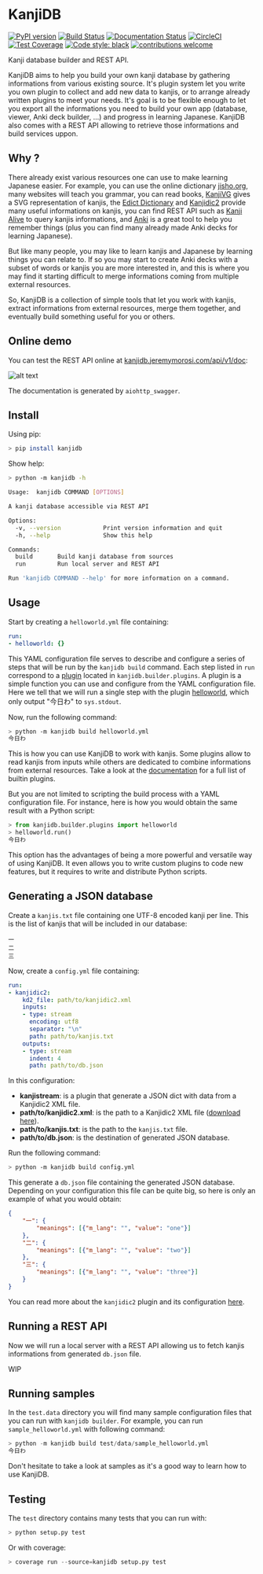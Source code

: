 # KanjiDB

[![PyPI version](https://badge.fury.io/py/kanjidb.svg)](https://badge.fury.io/py/kanjidb)
[![Build Status](https://travis-ci.org/Nauja/kanjidb.png?branch=master)](https://travis-ci.org/Nauja/kanjidb)
[![Documentation Status](https://readthedocs.org/projects/kanjidb/badge/?version=latest)](https://kanjidb.readthedocs.io/en/latest/?badge=latest)
[![CircleCI](https://circleci.com/gh/Nauja/kanjidb/tree/circleci-project-setup.svg?style=svg)](https://circleci.com/gh/Nauja/kanjidb/tree/circleci-project-setup)
[![Test Coverage](https://codeclimate.com/github/Nauja/kanjidb/badges/coverage.svg)](https://codeclimate.com/github/Nauja/kanjidb/coverage)
[![Code style: black](https://img.shields.io/badge/code%20style-black-000000.svg)](https://github.com/psf/black)
[![contributions welcome](https://img.shields.io/badge/contributions-welcome-brightgreen.svg?style=flat)](https://github.com/Nauja/kanjidb/issues)

Kanji database builder and REST API.

KanjiDB aims to help you build your own kanji database by gathering
informations from various existing source. It's plugin system let you
write you own plugin to collect and add new data to kanjis,
or to arrange already written plugins to meet your needs. It's goal
is to be flexible enough to let you export all the informations you
need to build your own app (database, viewer, Anki deck builder, ...) and
progress in learning Japanese. KanjiDB also comes with a REST API allowing to
retrieve those informations and build services uppon.

## Why ?

There already exist various resources one can use to make
learning Japanese easier. For example, you can use the online
dictionary [jisho.org](https://jisho.org/), many websites will teach
you grammar, you can read books, [KanjiVG](https://kanjivg.tagaini.net/) gives a
SVG representation of kanjis, the [Edict Dictionary](http://www.edrdg.org/jmdict/edict.html) and
[Kanjidic2](http://www.edrdg.org/wiki/index.php/KANJIDIC_Project) provide many useful informations on
kanjis, you can find REST API such as [Kanji Alive](https://www.programmableweb.com/api/kanji-alive-rest-api) to query kanjis informations, and [Anki](https://apps.ankiweb.net/) is a great tool to help you remember things (plus you can find
many already made Anki decks for learning Japanese).

But like many people, you may like to learn kanjis and Japanese by learning things you can relate to.
If so you may start to create Anki decks with a subset of words or kanjis you are more interested in, and
this is where you may find it starting difficult to merge informations coming from multiple external resources.

So, KanjiDB is a collection of simple tools that let you work with kanjis, extract informations from external resources,
merge them together, and eventually build something useful for you or others.

## Online demo

You can test the REST API online at [kanjidb.jeremymorosi.com/api/v1/doc](http://kanjidb.jeremymorosi.com/api/v1/doc):

![alt text](http://cdn.jeremymorosi.com/kanjidb/swagger_preview.png "Preview")

The documentation is generated by `aiohttp_swagger`.

## Install

Using pip:

```bash
> pip install kanjidb
```

Show help:

```bash
> python -m kanjidb -h

Usage:  kanjidb COMMAND [OPTIONS]

A kanji database accessible via REST API

Options:
  -v, --version            Print version information and quit
  -h, --help               Show this help

Commands:
  build       Build kanji database from sources
  run         Run local server and REST API

Run 'kanjidb COMMAND --help' for more information on a command.

```

## Usage

Start by creating a `helloworld.yml` file containing:

```yaml
run:
- helloworld: {}
```

This YAML configuration file serves to describe and configure a series of steps that will
be run by the `kanjidb build` command. Each step listed in `run` correspond to a [plugin](https://kanjidb.readthedocs.io/en/latest/plugins.html) located in `kanjidb.builder.plugins`.
A plugin is a simple function you can use and configure from the YAML configuration
file. Here we tell that we will run a single step with the plugin [helloworld](https://kanjidb.readthedocs.io/en/latest/plugins.html#helloworld), which only output "今日わ" to `sys.stdout`.

Now, run the following command:

```bash
> python -m kanjidb build helloworld.yml
今日わ
```

This is how you can use KanjiDB to work with kanjis.
Some plugins allow to read kanjis from inputs while others are dedicated to
combine informations from external resources. Take a look at the [documentation](https://kanjidb.readthedocs.io/)
for a full list of builtin plugins.

But you are not limited to scripting the build process with a YAML configuration file.
For instance, here is how you would obtain the same result with a Python script:

```python
> from kanjidb.builder.plugins import helloworld
> helloworld.run()
今日わ
```

This option has the advantages of being a more powerful and versatile way of using KanjiDB.
It even allows you to write custom plugins to code new features, but it requires to write and distribute Python scripts.

## Generating a JSON database

Create a `kanjis.txt` file containing one UTF-8 encoded kanji per line. This is the list of kanjis
that will be included in our database:

```
一
二
三
```

Now, create a `config.yml` file containing:

```yaml
run:
- kanjidic2:
    kd2_file: path/to/kanjidic2.xml
    inputs:
    - type: stream
      encoding: utf8
      separator: "\n"
      path: path/to/kanjis.txt
    outputs:
    - type: stream
      indent: 4
      path: path/to/db.json
```

In this configuration:
  * **kanjistream**: is a plugin that generate a JSON dict with data from a Kanjidic2 XML file.
  * **path/to/kanjidic2.xml**: is the path to a Kanjidic2 XML file ([download here](http://www.edrdg.org/wiki/index.php/KANJIDIC_Project)).
  * **path/to/kanjis.txt**: is the path to the `kanjis.txt` file.
  * **path/to/db.json**: is the destination of generated JSON database.

Run the following command:

```bash
> python -m kanjidb build config.yml
```

This generate a `db.json` file containing the generated JSON database.
Depending on your configuration this file can be quite big, so here is only an example of what you
would obtain:

```json
{
    "一": {
        "meanings": [{"m_lang": "", "value": "one"}]
    },
    "二": {
        "meanings": [{"m_lang": "", "value": "two"}]
    },
    "三": {
        "meanings": [{"m_lang": "", "value": "three"}]
    }
}
```

You can read more about the `kanjidic2` plugin and its configuration [here](https://kanjidb.readthedocs.io/en/latest/plugins.html#kanjidic2).

## Running a REST API

Now we will run a local server with a REST API allowing us to fetch kanjis informations
from generated `db.json` file.

WIP

## Running samples

In the `test.data` directory you will find many sample configuration files that you can run with
`kanjidb builder`. For example, you can run `sample_helloworld.yml` with following command:

```python
> python -m kanjidb build test/data/sample_helloworld.yml
今日わ
```

Don't hesitate to take a look at samples as it's a good way to learn how to use KanjiDB.

## Testing

The `test` directory contains many tests that you can run with:

```python
> python setup.py test
```

Or with coverage:

```python
> coverage run --source=kanjidb setup.py test
```
